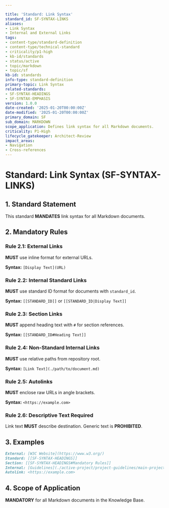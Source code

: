 ```yaml
---

title: 'Standard: Link Syntax'
standard_id: SF-SYNTAX-LINKS
aliases:
- Link Syntax
- Internal and External Links
tags:
- content-type/standard-definition
- content-type/technical-standard
- criticality/p1-high
- kb-id/standards
- status/active
- topic/markdown
- topic/sf
kb-id: standards
info-type: standard-definition
primary-topic: Link Syntax
related-standards:
- SF-SYNTAX-HEADINGS
- SF-SYNTAX-EMPHASIS
version: 1.0.0
date-created: '2025-01-20T00:00:00Z'
date-modified: '2025-01-20T00:00:00Z'
primary_domain: SF
sub_domain: MARKDOWN
scope_application: Defines link syntax for all Markdown documents.
criticality: P1-High
lifecycle_gatekeeper: Architect-Review
impact_areas:
- Navigation
- Cross-references
---
```

# Standard: Link Syntax (SF-SYNTAX-LINKS)

## 1. Standard Statement

This standard **MANDATES** link syntax for all Markdown documents.

## 2. Mandatory Rules

### Rule 2.1: External Links
**MUST** use inline format for external URLs.

**Syntax:** `[Display Text](URL)`

### Rule 2.2: Internal Standard Links
**MUST** use standard ID format for documents with `standard_id`.

**Syntax:** `[[STANDARD_ID]]` or `[[STANDARD_ID|Display Text]]`

### Rule 2.3: Section Links
**MUST** append heading text with `#` for section references.

**Syntax:** `[[STANDARD_ID#Heading Text]]`

### Rule 2.4: Non-Standard Internal Links
**MUST** use relative paths from repository root.

**Syntax:** `[Link Text](./path/to/document.md)`

### Rule 2.5: Autolinks
**MUST** enclose raw URLs in angle brackets.

**Syntax:** `<https://example.com>`

### Rule 2.6: Descriptive Text Required
Link text **MUST** describe destination. Generic text is **PROHIBITED**.

## 3. Examples

```markdown
External: [W3C Website](https://www.w3.org/)
Standard: [[SF-SYNTAX-HEADINGS]]
Section: [[SF-SYNTAX-HEADINGS#Mandatory Rules]]
Internal: [Guidelines](./active-project/project-guidelines/main-project-guidelines.md)
Autolink: <https://example.com>
```

## 4. Scope of Application

**MANDATORY** for all Markdown documents in the Knowledge Base. 